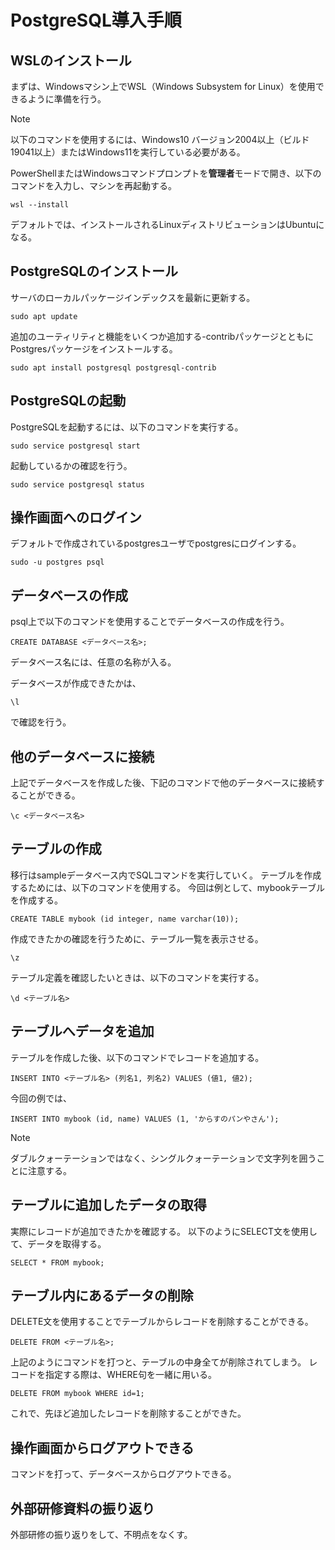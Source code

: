 # PostgreSQL導入手順

## WSLのインストール

まずは、Windowsマシン上でWSL（Windows Subsystem for Linux）を使用できるように準備を行う。

> [!NOTE]
> 以下のコマンドを使用するには、Windows10 バージョン2004以上（ビルド19041以上）またはWindows11を実行している必要がある。

PowerShellまたはWindowsコマンドプロンプトを**管理者**モードで開き、以下のコマンドを入力し、マシンを再起動する。

```powershell:powershell
wsl --install
```
デフォルトでは、インストールされるLinuxディストリビューションはUbuntuになる。

## PostgreSQLのインストール

サーバのローカルパッケージインデックスを最新に更新する。
```
sudo apt update
```
追加のユーティリティと機能をいくつか追加する-contribパッケージとともにPostgresパッケージをインストールする。
```
sudo apt install postgresql postgresql-contrib
```

## PostgreSQLの起動

PostgreSQLを起動するには、以下のコマンドを実行する。
```
sudo service postgresql start
```
起動しているかの確認を行う。
```
sudo service postgresql status
```

## 操作画面へのログイン

デフォルトで作成されているpostgresユーザでpostgresにログインする。
```
sudo -u postgres psql
```

## データベースの作成

psql上で以下のコマンドを使用することでデータベースの作成を行う。
```
CREATE DATABASE <データベース名>;
```
データベース名には、任意の名称が入る。

データベースが作成できたかは、
```
\l
```
で確認を行う。

## 他のデータベースに接続

上記でデータベースを作成した後、下記のコマンドで他のデータベースに接続することができる。
```
\c <データベース名>
```

## テーブルの作成
移行はsampleデータベース内でSQLコマンドを実行していく。
テーブルを作成するためには、以下のコマンドを使用する。
今回は例として、mybookテーブルを作成する。
```
CREATE TABLE mybook (id integer, name varchar(10));
```
作成できたかの確認を行うために、テーブル一覧を表示させる。
```
\z
```
テーブル定義を確認したいときは、以下のコマンドを実行する。
```
\d <テーブル名>
```

## テーブルへデータを追加

テーブルを作成した後、以下のコマンドでレコードを追加する。
```
INSERT INTO <テーブル名> (列名1, 列名2) VALUES (値1, 値2);
```
今回の例では、
```
INSERT INTO mybook (id, name) VALUES (1, 'からすのパンやさん');
```
> [!NOTE]
> ダブルクォーテーションではなく、シングルクォーテーションで文字列を囲うことに注意する。

## テーブルに追加したデータの取得

実際にレコードが追加できたかを確認する。
以下のようにSELECT文を使用して、データを取得する。
```
SELECT * FROM mybook;
```

## テーブル内にあるデータの削除

DELETE文を使用することでテーブルからレコードを削除することができる。

```
DELETE FROM <テーブル名>;
```
上記のようにコマンドを打つと、テーブルの中身全てが削除されてしまう。
レコードを指定する際は、WHERE句を一緒に用いる。
```
DELETE FROM mybook WHERE id=1;
```
これで、先ほど追加したレコードを削除することができた。

## 操作画面からログアウトできる

コマンドを打って、データベースからログアウトできる。

## 外部研修資料の振り返り

外部研修の振り返りをして、不明点をなくす。
